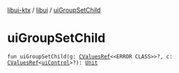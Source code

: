 [libui-ktx](../index.md) / [libui](index.md) / [uiGroupSetChild](./ui-group-set-child.md)

# uiGroupSetChild

`fun uiGroupSetChild(g: `[`CValuesRef`](../kotlinx.cinterop/-c-values-ref/index.md)`<<ERROR CLASS>>?, c: `[`CValuesRef`](../kotlinx.cinterop/-c-values-ref/index.md)`<`[`uiControl`](ui-control/index.md)`>?): `[`Unit`](https://kotlinlang.org/api/latest/jvm/stdlib/kotlin/-unit/index.html)